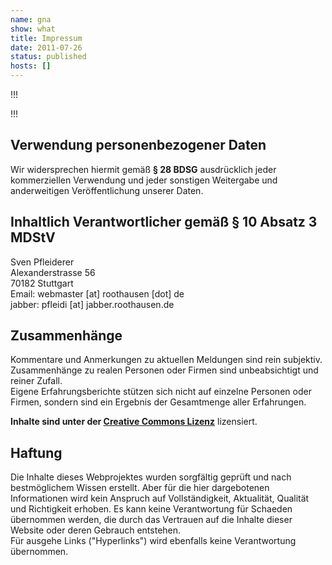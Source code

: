 ```yaml
---
name: gna
show: what
title: Impressum
date: 2011-07-26
status: published
hosts: []
---
```

!!!

!!!

## Verwendung personenbezogener Daten

Wir widersprechen hiermit gemäß **§ 28 BDSG** ausdrücklich jeder kommerziellen Verwendung und jeder sonstigen Weitergabe und anderweitigen Veröffentlichung unserer Daten.

## **Inhaltlich Verantwortlicher gemäß § 10 Absatz 3 MDStV**

Sven Pfleiderer  
Alexanderstrasse 56  
70182 Stuttgart  
Email: webmaster [at] roothausen [dot] de  
jabber: pfleidi [at] jabber.roothausen.de

## Zusammenhänge

Kommentare und Anmerkungen zu aktuellen Meldungen sind rein subjektiv.  
Zusammenhänge zu realen Personen oder Firmen sind unbeabsichtigt und reiner Zufall.  
Eigene Erfahrungsberichte stützen sich nicht auf einzelne Personen oder Firmen, sondern sind ein Ergebnis der Gesamtmenge aller Erfahrungen.

**Inhalte sind unter der [Creative Commons Lizenz](http://creativecommons.org/licenses/by-nc-sa/3.0/de/)** lizensiert.  

## Haftung

Die Inhalte dieses Webprojektes wurden sorgfältig geprüft und nach bestmöglichem Wissen erstellt. Aber für die hier dargebotenen Informationen wird kein Anspruch auf Vollständigkeit, Aktualität, Qualität und Richtigkeit erhoben. Es kann keine Verantwortung für Schaeden übernommen werden, die durch das Vertrauen auf die Inhalte dieser Website oder deren Gebrauch entstehen.  
Für ausgehe Links ("Hyperlinks") wird ebenfalls keine Verantwortung übernommen.
